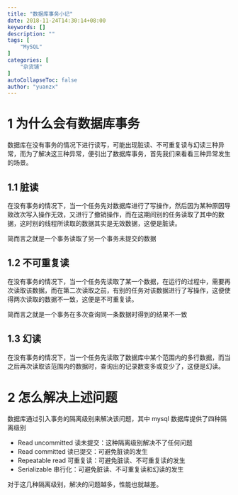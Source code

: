 ```yaml
---
title: "数据库事务小记"
date: 2018-11-24T14:30:14+08:00
keywords: []
description: ""
tags: [
    "MySQL"
]
categories: [
    "杂货铺"
]
autoCollapseToc: false
author: "yuanzx"
---
```


# 1 为什么会有数据库事务

数据库在没有事务的情况下进行读写，可能出现脏读、不可重复读与幻读三种异常，而为了解决这三种异常，便引出了数据库事务，首先我们来看看三种异常发生的场景。

## 1.1 脏读

在没有事务的情况下，当一个任务先对数据库进行了写操作，然后因为某种原因导致改次写入操作无效，又进行了撤销操作，而在这期间别的任务读取了其中的数据，这时别的线程所读取的数据其实是无效数据，这便是脏读。

简而言之就是一个事务读取了另一个事务未提交的数据

## 1.2 不可重复读

在没有事务的情况下，当一个任务先读取了某一个数据，在运行的过程中，需要再次读取该数据，而在第二次读取之前，有别的任务对该数据进行了写操作，这便使得两次读取的数据不一致，这便是不可重复读。

简而言之就是一个事务在多次查询同一条数据时得到的结果不一致

## 1.3 幻读

在没有事务的情况下，当一个任务先读取了数据库中某个范围内的多行数据，而当之后再次读取该范围内的数据时，查询出的记录数变多或变少了，这便是幻读。

# 2 怎么解决上述问题

数据库通过引入事务的隔离级别来解决该问题，其中 mysql 数据库提供了四种隔离级别

- Read uncommitted 读未提交：这种隔离级别解决不了任何问题
- Read committed 读已提交：可避免脏读的发生
- Repeatable read 可重复读：可避免脏读、不可重复读的发生
- Serializable 串行化：可避免脏读、不可重复读和幻读的发生

对于这几种隔离级别，解决的问题越多，性能也就越差。